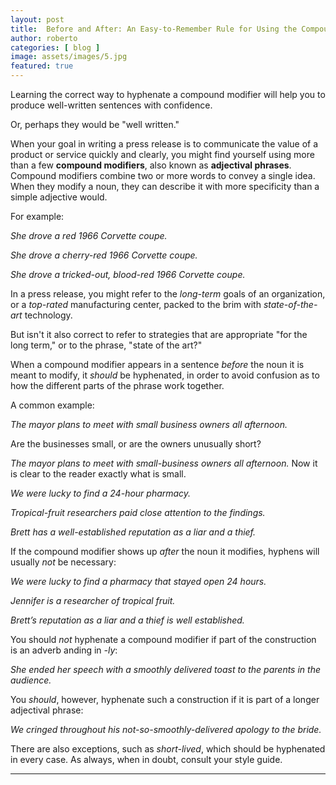 ```yaml
---
layout: post
title:  Before and After: An Easy-to-Remember Rule for Using the Compound Modifier
author: roberto
categories: [ blog ]
image: assets/images/5.jpg 
featured: true
---
```


Learning the correct way to hyphenate a compound modifier will help you to produce well-written sentences with confidence.

Or, perhaps they would be "well written."

When your goal in writing a press release is to communicate the value of a product or service quickly and clearly, you might find yourself using more than a few **compound modifiers**, also known as **adjectival phrases**. Compound modifiers combine two or more words to convey a single idea.  When they modify a noun, they can describe it with more specificity than a simple adjective would.  

For example:

*She drove a red 1966 Corvette coupe.*

*She drove a cherry-red 1966 Corvette coupe.*

*She drove a tricked-out, blood-red 1966 Corvette coupe.*

In a press release, you might refer to the *long-term* goals of an organization, or a *top-rated* manufacturing center, packed to the brim with *state-of-the-art* technology.

But isn't it also correct to refer to strategies that are appropriate "for the long term," or to the phrase, "state of the art?"

When a compound modifier appears in a sentence *before* the noun it is meant to modify, it *should* be hyphenated, in order to avoid confusion as to how the different parts of the phrase work together.

A common example:

*The mayor plans to meet with small business owners all afternoon.*

Are the businesses small, or are the owners unusually short?

*The mayor plans to meet with small-business owners all afternoon.*  Now it is clear to the reader exactly what is small. 

*We were lucky to find a 24-hour pharmacy.*

*Tropical-fruit researchers paid close attention to the findings.*

*Brett has a well-established reputation as a liar and a thief.*

If the compound modifier shows up *after* the noun it modifies, hyphens will usually *not* be necessary:

*We were lucky to find a pharmacy that stayed open 24 hours.*

*Jennifer is a researcher of tropical fruit.*

*Brett’s reputation as a liar and a thief is well established.*

You should *not* hyphenate a compound modifier if part of the construction is an adverb anding in *-ly*:

*She ended her speech with a smoothly delivered toast to the parents in the audience.*

You *should*, however, hyphenate such a construction if it is part of a longer adjectival phrase:

*We cringed throughout his not-so-smoothly-delivered apology to the bride.*

There are also exceptions, such as *short-lived*, which should be hyphenated in every case.  As always, when in doubt, consult your style guide.

****

